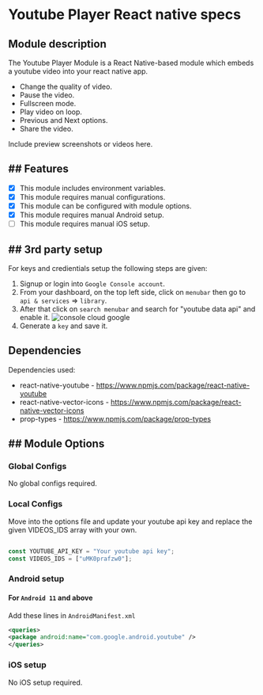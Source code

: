 # Youtube Player React native specs

## Module description

The Youtube Player Module is a React Native-based module which embeds a youtube video into your react native app.

- Change the quality of video.
- Pause the video.
- Fullscreen mode.
- Play video on loop.
- Previous and Next options.
- Share the video.

Include preview screenshots or videos here.

## ## Features

 - [x] This module includes environment variables.
 - [x] This module requires manual configurations.
 - [x] This module can be configured with module options.
 - [x] This module requires manual Android setup.
 - [ ] This module requires manual iOS setup.

## ## 3rd party setup

For keys and credientials setup the following steps are given:
1. Signup or login into `Google Console account`.
2. From your dashboard, on the top left side, click on `menubar` then go to `api & services` => `library`.
3. After that click on `search menubar` and search for "youtube data api" and enable it.
![console cloud google](https://user-images.githubusercontent.com/120275623/228167168-7c7d9091-2f0c-4390-9037-278efc0b77be.png)
4. Generate a `key` and save it.


## Dependencies

Dependencies used:
 - react-native-youtube  -  https://www.npmjs.com/package/react-native-youtube
 - react-native-vector-icons  -  https://www.npmjs.com/package/react-native-vector-icons
 - prop-types  -  https://www.npmjs.com/package/prop-types

## ## Module Options

### Global Configs

No global configs required.

### Local Configs

Move into the options file and update your youtube api key and replace the given VIDEOS_IDS array with your own.
```javascript

const YOUTUBE_API_KEY = "Your youtube api key";
const VIDEOS_IDS = ["uMK0prafzw0"];

```

### Android setup

#### For `Android 11` and above

Add these lines in `AndroidManifest.xml`

```xml
<queries>
<package android:name="com.google.android.youtube" />
</queries>
```

### iOS setup

No iOS setup required.